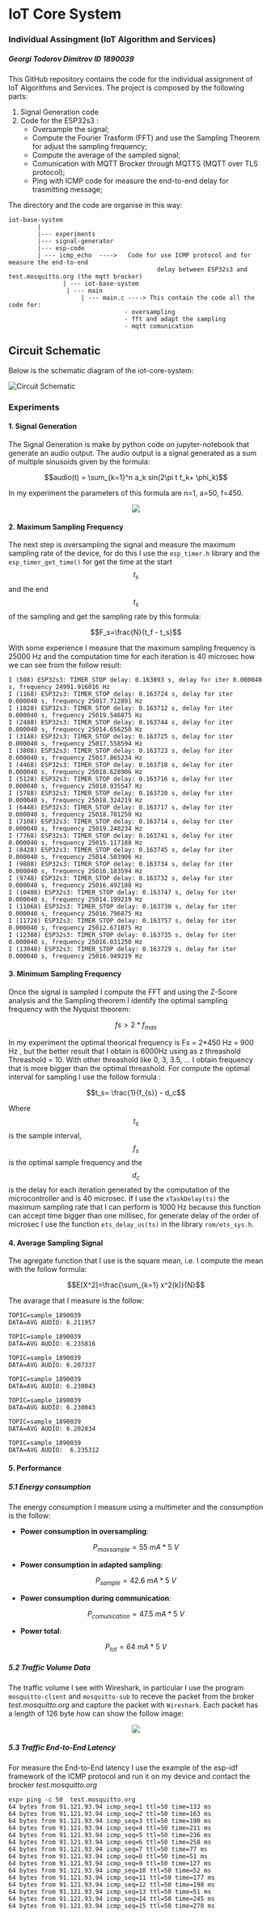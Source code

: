 # IoT Core System

### Individual Assingment (IoT Algorithm and Services)

##### Georgi Todorov Dimitrov ID 1890039

This GitHub repository contains the code for the individual assignment of IoT Algorithms and Services.
The project is composed by the following parts:

1. Signal Generation code
2. Code for the ESP32s3 :
   - Oversample the signal;
   - Compute the Fourier Trasform (FFT) and use the Sampling Theorem for adjust the sampling frequency; 
   - Compute the average of the sampled signal;
   - Comunication with MQTT Brocker through MQTTS (MQTT over TLS protocol);
   - Ping with ICMP code for measure the end-to-end delay for trasmitting message;

The directory and the code are organise in this way:

    iot-base-system
            |
            |--- experiments
            |--- signal-generator                 
            |--- esp-code
            | --- icmp_echo  ---->   Code for use ICMP protocol and for measure the end-to-end 
                                             delay between ESP32s3 and test.mosquitto.org (the mqtt brocker)
                   | --- iot-base-system        
                    | --- main
                        | --- main.c ----> This contain the code all the code for:
                                    - oversampling
                                    - fft and adapt the sampling 
                                    - mqtt comunication

## Circuit Schematic

Below is the schematic diagram of the iot-core-system:

<img title="" src="schema/schema.jpg" alt="Circuit Schematic" data-align="center">

### Experiments

#### 1. Signal Generation

The Signal Generation is make by python code on jupyter-notebook that generate an audio output. The audio output is a signal generated as a sum of multiple sinusoids given by the formula:

$$audio(t) = \sum_{k=1}^n a_k sin(2\pi t f_k+ \phi_k)$$

In my experiment the parameters of this formula are n=1, a=50, f=450. 

<p align="center">
    <img src="experiments/wave.png"/>
</p>

#### 2. Maximum Sampling Frequency

The next step is oversampling the signal and measure the maximum sampling rate of the device, for do this I use the `esp_timer.h` library and the `esp_timer_get_time()` for get the time at the start $$t_s$$ and the end $$t_s$$ of the sampling and get the sampling rate by this formula:

$$F_s=\frac{N}{t_f - t_s}$$

With some experience I measure that the maximum sampling frequency is 25000 Hz and the computation time for each iteration is 40 microsec how we can see from the follow result:

    I (508) ESP32s3: TIMER_STOP delay: 0.163893 s, delay for iter 0.000040 s, frequency 24991.916016 Hz
    I (1168) ESP32s3: TIMER_STOP delay: 0.163724 s, delay for iter 0.000040 s, frequency 25017.712891 Hz
    I (1828) ESP32s3: TIMER_STOP delay: 0.163712 s, delay for iter 0.000040 s, frequency 25019.546875 Hz
    I (2488) ESP32s3: TIMER_STOP delay: 0.163744 s, delay for iter 0.000040 s, frequency 25014.656250 Hz
    I (3148) ESP32s3: TIMER_STOP delay: 0.163725 s, delay for iter 0.000040 s, frequency 25017.558594 Hz
    I (3808) ESP32s3: TIMER_STOP delay: 0.163723 s, delay for iter 0.000040 s, frequency 25017.865234 Hz
    I (4468) ESP32s3: TIMER_STOP delay: 0.163718 s, delay for iter 0.000040 s, frequency 25018.628906 Hz
    I (5128) ESP32s3: TIMER_STOP delay: 0.163716 s, delay for iter 0.000040 s, frequency 25018.935547 Hz
    I (5788) ESP32s3: TIMER_STOP delay: 0.163720 s, delay for iter 0.000040 s, frequency 25018.324219 Hz
    I (6448) ESP32s3: TIMER_STOP delay: 0.163717 s, delay for iter 0.000040 s, frequency 25018.781250 Hz
    I (7108) ESP32s3: TIMER_STOP delay: 0.163714 s, delay for iter 0.000040 s, frequency 25019.240234 Hz
    I (7768) ESP32s3: TIMER_STOP delay: 0.163741 s, delay for iter 0.000040 s, frequency 25015.117188 Hz
    I (8428) ESP32s3: TIMER_STOP delay: 0.163745 s, delay for iter 0.000040 s, frequency 25014.503906 Hz
    I (9088) ESP32s3: TIMER_STOP delay: 0.163734 s, delay for iter 0.000040 s, frequency 25016.183594 Hz
    I (9748) ESP32s3: TIMER_STOP delay: 0.163732 s, delay for iter 0.000040 s, frequency 25016.492188 Hz
    I (10408) ESP32s3: TIMER_STOP delay: 0.163747 s, delay for iter 0.000040 s, frequency 25014.199219 Hz
    I (11068) ESP32s3: TIMER_STOP delay: 0.163730 s, delay for iter 0.000040 s, frequency 25016.796875 Hz
    I (11728) ESP32s3: TIMER_STOP delay: 0.163757 s, delay for iter 0.000040 s, frequency 25012.671875 Hz
    I (12388) ESP32s3: TIMER_STOP delay: 0.163735 s, delay for iter 0.000040 s, frequency 25016.031250 Hz
    I (13048) ESP32s3: TIMER_STOP delay: 0.163729 s, delay for iter 0.000040 s, frequency 25016.949219 Hz

#### 3. Minimum Sampling Frequency

Once the signal is sampled I compute the FFT and using the Z-Score analysis and the Sampling theorem I identify the optimal sampling frequency with the Nyquist theorem:

$$fs > 2 * f_{max}$$

In my experiment the optimal theorical frequency is Fs = 2*450 Hz = 900 Hz , but the better result that I obtain is 6000Hz using as z threashold Threashold = 10. With other threashold like 0, 3, 3.5, ... I obtain frequency that is more bigger than the optimal threashold. 
For compute the optimal interval for sampling I use the follow formula :

$$t_s= \frac{1}{f_{s}} - d_c$$

Where $$t_s$$ is the sample interval, $$f_s$$ is the optimal sample frequency and the $$d_c$$ is the delay for each iteration generated by the computation of the microcontroller and is 40 microsec. 
If I use the `xTaskDelay(ts)` the maximum sampling rate that I can perform is 1000 Hz because this function can accept time bigger than one millisec, for generate delay of the order of microsec I use the function `ets_delay_us(ts)` in the library `rom/ets_sys.h`. 

#### 4. Average Sampling Signal

The agregate function that I use is the square mean, i.e. I compute the mean with the follow formula:

$$E[X^2]=\frac{\sum_{k=1} x^2(k)}{N}$$

The avarage that I measure is the follow:

    TOPIC=sample_1890039
    DATA=AVG AUDIO: 6.211957
    
    TOPIC=sample_1890039
    DATA=AVG AUDIO: 6.235816
    
    TOPIC=sample_1890039
    DATA=AVG AUDIO: 6.207337
    
    TOPIC=sample_1890039
    DATA=AVG AUDIO: 6.230043
    
    TOPIC=sample_1890039
    DATA=AVG AUDIO: 6.230043
    
    TOPIC=sample_1890039
    DATA=AVG AUDIO: 6.202834
    
    TOPIC=sample_1890039
    DATA=AVG AUDIO:  6.235312

#### 5. Performance

##### 5.1 Energy consumption

The energy consumption I measure using a multimeter and the consumption is the follow:

- **Power consumption in oversampling**: 

$$P_{maxsample}=55\ mA * 5 \ V$$

- **Power consumption in adapted sampling**: 

$$P_{sample}=42.6\ mA * 5 \ V$$

- **Power consumption during communication**: 

$$P_{comunication}=47.5\ mA * 5 \ V$$

- **Power total**: 

$$P_{tot}=64\ mA * 5 \ V$$

##### 5.2 Traffic Volume Data

The traffic volume I see with Wireshark, in particular I use the program `mosquitto-client` and `mosquitto-sub` to receve the packet from the broker *test.mosquitto.org* and capture the packet with `Wireshark`. Each packet has a length of 126 byte how can show the follow image:

<p align="center">
    <img src="experiments/wireshark.png"/>
</p>

##### 5.3 Traffic End-to-End Latency

For measure the End-to-End latency I use the example of the esp-idf framework of the ICMP protocol and run it on my device and contact the brocker *test.mosquitto.org*

    esp> ping -c 50  test.mosquitto.org 
    64 bytes from 91.121.93.94 icmp_seq=1 ttl=50 time=133 ms
    64 bytes from 91.121.93.94 icmp_seq=2 ttl=50 time=163 ms
    64 bytes from 91.121.93.94 icmp_seq=3 ttl=50 time=190 ms
    64 bytes from 91.121.93.94 icmp_seq=4 ttl=50 time=211 ms
    64 bytes from 91.121.93.94 icmp_seq=5 ttl=50 time=236 ms
    64 bytes from 91.121.93.94 icmp_seq=6 ttl=50 time=258 ms
    64 bytes from 91.121.93.94 icmp_seq=7 ttl=50 time=77 ms
    64 bytes from 91.121.93.94 icmp_seq=8 ttl=50 time=51 ms
    64 bytes from 91.121.93.94 icmp_seq=9 ttl=50 time=127 ms
    64 bytes from 91.121.93.94 icmp_seq=10 ttl=50 time=52 ms
    64 bytes from 91.121.93.94 icmp_seq=11 ttl=50 time=177 ms
    64 bytes from 91.121.93.94 icmp_seq=12 ttl=50 time=198 ms
    64 bytes from 91.121.93.94 icmp_seq=13 ttl=50 time=51 ms
    64 bytes from 91.121.93.94 icmp_seq=14 ttl=50 time=245 ms
    64 bytes from 91.121.93.94 icmp_seq=15 ttl=50 time=270 ms
